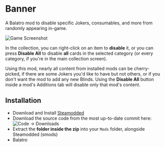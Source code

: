 # Banner

A Balatro mod to disable specific Jokers, consumables, and more from randomly appearing in-game.

![Game Screenshot](https://i.imgur.com/7ZBc51i.png)

In the collection, you can right-click on an item to **disable** it, or you can press **Disable All** to disable **all** cards in the selected category (or every category, if you're in the main collection screen).

Using this mod, nearly all content from installed mods can be cherry-picked, if there are some Jokers you'd like to have but not others, or if you don't want the mod to add any new Blinds. Using the **Disable All** button inside a mod's Additions tab will disable only that mod's content.

## Installation

- Download and Install [Steamodded](https://github.com/Steamodded/smods/wiki)
- Download the source code from the most up-to-date commit here:
![Code -> Downloads](https://i.imgur.com/a9Yapnr.png)
- Extract the **folder inside the zip** into your `Mods` folder, alongside Steamodded (smods)
- Balatro